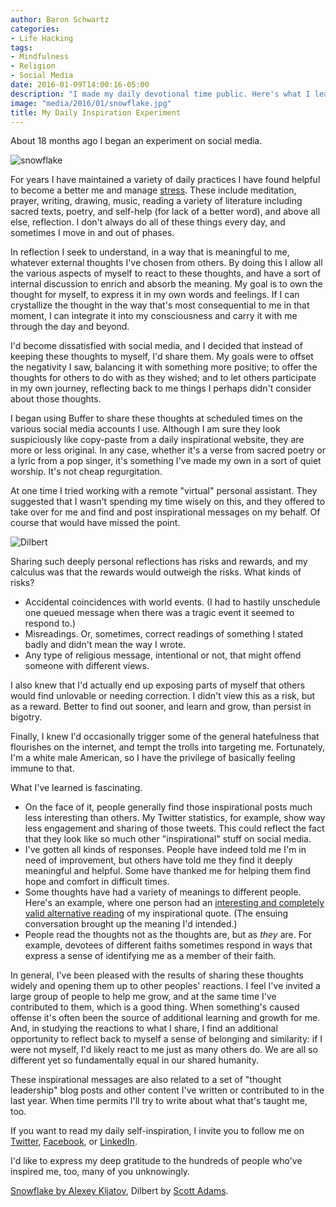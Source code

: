 ```yaml
---
author: Baron Schwartz
categories:
- Life Hacking
tags:
- Mindfulness
- Religion
- Social Media
date: 2016-01-09T14:00:16-05:00
description: "I made my daily devotional time public. Here's what I learned."
image: "media/2016/01/snowflake.jpg"
title: My Daily Inspiration Experiment
---
```


About 18 months ago I began an experiment on social media.

![snowflake](/media/2016/01/snowflake.jpg)

<!--more-->

For years I have maintained a variety of daily practices I have found helpful to become a better me and manage [stress](/blog/2015/11/10/what-its-like/). These include meditation, prayer, writing, drawing, music, reading a variety of literature including sacred texts, poetry, and self-help (for lack of a better word), and above all else, reflection. I don't always do all of these things every day, and sometimes I move in and out of phases.

In reflection I seek to understand, in a way that is meaningful to me, whatever external thoughts I've chosen from others. By doing this I allow all the various aspects of myself to react to these thoughts, and have a sort of internal discussion to enrich and absorb the meaning. My goal is to own the thought for myself, to express it in my own words and feelings. If I can crystallize the thought in the way that's most consequential to me in that moment, I can integrate it into my consciousness and carry it with me through the day and beyond.

I'd become dissatisfied with social media, and I decided that instead of keeping these thoughts to myself, I'd share them. My goals were to offset the negativity I saw, balancing it with something more positive; to offer the thoughts for others to do with as they wished; and to let others participate in my own journey, reflecting back to me things I perhaps didn't consider about those thoughts.

I began using Buffer to share these thoughts at scheduled times on the various social media accounts I use. Although I am sure they look suspiciously like copy-paste from a daily inspirational website, they are more or less original. In any case, whether it's a verse from sacred poetry or a lyric from a pop singer, it's something I've made my own in a sort of quiet worship. It's not cheap regurgitation.

At one time I tried working with a remote "virtual" personal assistant. They suggested that I wasn't spending my time wisely on this, and they offered to take over for me and find and post inspirational messages on my behalf. Of course that would have missed the point.

![Dilbert](/media/2016/01/dt130115.gif)

Sharing such deeply personal reflections has risks and rewards, and my calculus was that the rewards would outweigh the risks. What kinds of risks?

- Accidental coincidences with world events. (I had to hastily unschedule one queued message when there was a tragic event it seemed to respond to.)
- Misreadings. Or, sometimes, correct readings of something I stated badly and didn't mean the way I wrote.
- Any type of religious message, intentional or not, that might offend someone with different views.

I also knew that I'd actually end up exposing parts of myself that others would find unlovable or needing correction. I didn't view this as a risk, but as a reward. Better to find out sooner, and learn and grow, than persist in bigotry.

Finally, I knew I'd occasionally trigger some of the general hatefulness that flourishes on the internet, and tempt the trolls into targeting me. Fortunately, I'm a white male American, so I have the privilege of basically feeling immune to that.

What I've learned is fascinating.

- On the face of it, people generally find those inspirational posts much less interesting than others. My Twitter statistics, for example, show way less engagement and sharing of those tweets. This could reflect the fact that they look like so much other "inspirational" stuff on social media.
- I've gotten all kinds of responses. People have indeed told me I'm in need of improvement, but others have told me they find it deeply meaningful and helpful. Some have thanked me for helping them find hope and comfort in difficult times.
- Some thoughts have had a variety of meanings to different people. Here's an example, where one person had an [interesting and completely valid alternative reading](https://twitter.com/mcfunley/status/668491505590382593) of my inspirational quote. (The ensuing conversation brought up the meaning I'd intended.)
- People read the thoughts not as the thoughts are, but as *they* are. For example, devotees of different faiths sometimes respond in ways that express a sense of identifying me as a member of their faith.

In general, I've been pleased with the results of sharing these thoughts widely and opening them up to other peoples' reactions. I feel I've invited a large group of people to help me grow, and at the same time I've contributed to them, which is a good thing. When something's caused offense it's often been the source of additional learning and growth for me. And, in studying the reactions to what I share, I find an additional opportunity to reflect back to myself a sense of belonging and similarity: if I were not myself, I'd likely react to me just as many others do. We are all so different yet so fundamentally equal in our shared humanity.

These inspirational messages are also related to a set of "thought leadership" blog posts and other content I've written or contributed to in the last year. When time permits I'll try to write about what that's taught me, too.

If you want to read my daily self-inspiration, I invite you to follow me on [Twitter](https://twitter.com/xaprb), [Facebook](https://www.facebook.com/baron.schwartz), or [LinkedIn](https://linkedin.com/in/xaprb).

I'd like to express my deep gratitude to the hundreds of people who've inspired me, too, many of you unknowingly.

[Snowflake by Alexey Kljatov](https://www.flickr.com/photos/chaoticmind75/6970305535/), Dilbert by [Scott Adams](http://dilbert.com/strip/2013-01-15).
